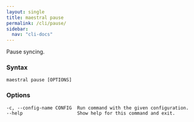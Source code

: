 ```yaml
---
layout: single
title: maestral pause
permalink: /cli/pause/
sidebar:
  nav: "cli-docs"
---
```


Pause syncing.

### Syntax

```
maestral pause [OPTIONS]
```

### Options

```
-c, --config-name CONFIG  Run command with the given configuration.
--help                    Show help for this command and exit.
```

